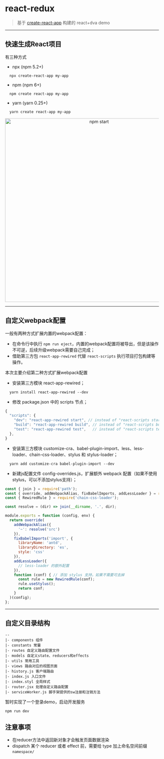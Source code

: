 # react-redux
> 基于 [create-react-app](https://github.com/facebook/create-react-app) 构建的 react+dva demo

---

## 快速生成React项目

有三种方式
* npx (npm 5.2+)
```
  npx create-react-app my-app
```
* npm (npm 6+)
```
  npm create react-app my-app
```
* yarn (yarn 0.25+)
```
  yarn create react-app my-app
```
<p align='center'>
  <img src='https://cdn.rawgit.com/facebook/create-react-app/27b42ac/screencast.svg' width='600' alt='npm start'>
</p>

---

## 自定义webpack配置

一般有两种方式扩展内置的webpack配置：
* 在命令行中执行 `npm run eject`，内置的webpack配置将被导出，但是该操作不可逆，后续升级webpack需要自己完成；
* 借助第三方包 `react-app-rewired` 代替 `react-scripts` 执行项目打包构建等操作。

本次主要介绍第二种方式扩展webpack配置
* 安装第三方模块 react-app-rewired；
```
  yarn install react-app-rewired --dev
```
* 修改 package.json 中的 scripts 节点；
```js
{
  "scripts": {
    "dev": "react-app-rewired start", // instead of "react-scripts start"
    "build": "react-app-rewired build", // instead of "react-scripts build"
    "test": "react-app-rewired test",   // instead of "react-scripts test"
  },
}
```
* 安装第三方模块 customize-cra、babel-plugin-import、less、less-loader、chain-css-loader、stylus 和 stylus-loader；
```
  yarn add customize-cra babel-plugin-import --dev
```
* 新建js配置文件 config-overrides.js，扩展额外 webpack 配置（如果不使用stylus，可以不添加stylus支持）；
```js
const { join } = require('path');
const { override, addWebpackAlias, fixBabelImports, addLessLoader } = require('customize-cra');
const { RewiredRule } = require('chain-css-loader');

const resolve = (dir) => join(__dirname, '.', dir);

module.exports = function (config, env) {
  return override(
    addWebpackAlias({
      '~': resolve('src')
    }),
    fixBabelImports('import', {
      libraryName: 'antd',
      libraryDirectory: 'es',
      style: 'css'
    }),
    addLessLoader({
      // less-loader 的额外配置
    }),
    function (conf) { // 添加 stylus 支持，如果不需要可去掉
      const rule = new RewiredRule(conf);
      rule.useStylus();
      return conf;
    }
  )(config);
};
```

---

## 自定义目录结构

```
--
|- components 组件
|- constants 常量
|- routes 自定义路由配置文件
|- models 自定义state、reducers和effects
|- utils 常用工具
|- views 路由对应的视图页面
|- history.js 客户端路由
|- index.js 入口文件
|- index.styl 全局样式
|- router.jsx 处理自定义路由配置
|- serviceWorker.js 脚手架提供的sw注册和注销方法
```

暂时实现了一个登录demo，启动开发服务
```
npm run dev
```

## 注意事项
* 在reducer方法中返回新对象才会触发页面数据渲染
* dispatch 某个 reducer 或者 effect 前，需要给 type 加上命名空间前缀 `namespace/`
